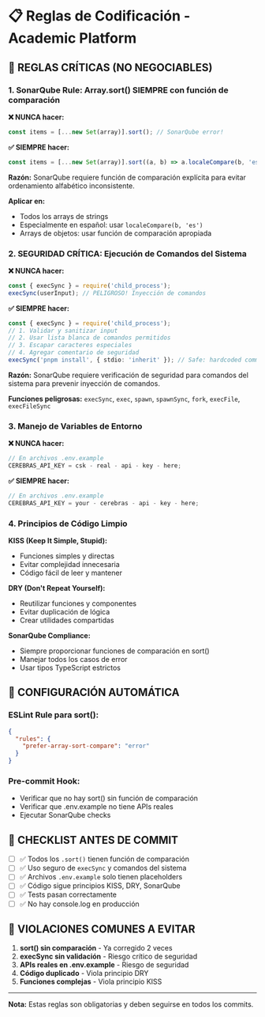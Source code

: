 # 📋 Reglas de Codificación - Academic Platform

## 🚨 **REGLAS CRÍTICAS (NO NEGOCIABLES)**

### 1. **SonarQube Rule: Array.sort() SIEMPRE con función de comparación**

**❌ NUNCA hacer:**

```typescript
const items = [...new Set(array)].sort(); // SonarQube error!
```

**✅ SIEMPRE hacer:**

```typescript
const items = [...new Set(array)].sort((a, b) => a.localeCompare(b, 'es'));
```

**Razón:** SonarQube requiere función de comparación explícita para evitar ordenamiento alfabético inconsistente.

**Aplicar en:**

- Todos los arrays de strings
- Especialmente en español: usar `localeCompare(b, 'es')`
- Arrays de objetos: usar función de comparación apropiada

### 2. **SEGURIDAD CRÍTICA: Ejecución de Comandos del Sistema**

**❌ NUNCA hacer:**

```typescript
const { execSync } = require('child_process');
execSync(userInput); // PELIGROSO! Inyección de comandos
```

**✅ SIEMPRE hacer:**

```typescript
const { execSync } = require('child_process');
// 1. Validar y sanitizar input
// 2. Usar lista blanca de comandos permitidos
// 3. Escapar caracteres especiales
// 4. Agregar comentario de seguridad
execSync('pnpm install', { stdio: 'inherit' }); // Safe: hardcoded command
```

**Razón:** SonarQube requiere verificación de seguridad para comandos del sistema para prevenir inyección de comandos.

**Funciones peligrosas:** `execSync`, `exec`, `spawn`, `spawnSync`, `fork`, `execFile`, `execFileSync`

### 3. **Manejo de Variables de Entorno**

**❌ NUNCA hacer:**

```typescript
// En archivos .env.example
CEREBRAS_API_KEY = csk - real - api - key - here;
```

**✅ SIEMPRE hacer:**

```typescript
// En archivos .env.example
CEREBRAS_API_KEY = your - cerebras - api - key - here;
```

### 4. **Principios de Código Limpio**

**KISS (Keep It Simple, Stupid):**

- Funciones simples y directas
- Evitar complejidad innecesaria
- Código fácil de leer y mantener

**DRY (Don't Repeat Yourself):**

- Reutilizar funciones y componentes
- Evitar duplicación de lógica
- Crear utilidades compartidas

**SonarQube Compliance:**

- Siempre proporcionar funciones de comparación en sort()
- Manejar todos los casos de error
- Usar tipos TypeScript estrictos

## 🔧 **CONFIGURACIÓN AUTOMÁTICA**

### ESLint Rule para sort():

```json
{
  "rules": {
    "prefer-array-sort-compare": "error"
  }
}
```

### Pre-commit Hook:

- Verificar que no hay sort() sin función de comparación
- Verificar que .env.example no tiene APIs reales
- Ejecutar SonarQube checks

## 📝 **CHECKLIST ANTES DE COMMIT**

- [ ] ✅ Todos los `.sort()` tienen función de comparación
- [ ] ✅ Uso seguro de `execSync` y comandos del sistema
- [ ] ✅ Archivos `.env.example` solo tienen placeholders
- [ ] ✅ Código sigue principios KISS, DRY, SonarQube
- [ ] ✅ Tests pasan correctamente
- [ ] ✅ No hay console.log en producción

## 🚨 **VIOLACIONES COMUNES A EVITAR**

1. **sort() sin comparación** - Ya corregido 2 veces
2. **execSync sin validación** - Riesgo crítico de seguridad
3. **APIs reales en .env.example** - Riesgo de seguridad
4. **Código duplicado** - Viola principio DRY
5. **Funciones complejas** - Viola principio KISS

---

**Nota:** Estas reglas son obligatorias y deben seguirse en todos los commits.
